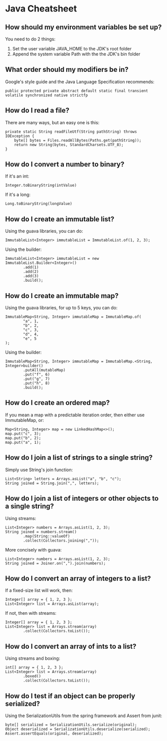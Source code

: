 # Java Cheatsheet


How should my environment variables be set up?
-
You need to do 2 things:
1. Set the user variable JAVA_HOME to the JDK's root folder
2. Append the system variable Path with the the JDK's bin folder


What order should my modifiers be in?
-
Google's style guide and the Java Language Specification recommends:
```
public protected private abstract default static final transient volatile synchronized native strictfp
```


How do I read a file?
-
There are many ways, but an easy one is this:
```
private static String readFileUtf(String pathString) throws IOException {
    byte[] bytes = Files.readAllBytes(Paths.get(pathString));
    return new String(bytes, StandardCharsets.UTF_8);
}
```


How do I convert a number to binary?
-
If it's an int:
```
Integer.toBinaryString(intValue)
```
If it's a long:
```
Long.toBinaryString(longValue)
```


How do I create an immutable list?
-
Using the guava libraries, you can do:
```
ImmutableList<Integer> immutableList = ImmutableList.of(1, 2, 3);
```
Using the builder:
```
ImmutableList<Integer> immutableList = new ImmutableList.Builder<Integer>()
        .add(1)
        .add(2)
        .add(3)
        .build();
```


How do I create an immutable map?
-
Using the guava libraries, for up to 5 keys, you can do:
```
ImmutableMap<String, Integer> immutableMap = ImmutableMap.of(
        "a", 1,
        "b", 2,
        "c", 3,
        "d", 4,
        "e", 5
);
```
Using the builder:
```
ImmutableMap<String, Integer> immutableMap = ImmutableMap.<String, Integer>builder()
        .putAll(mutableMap)
        .put("f", 6)
        .put("g", 7)
        .put("h", 8)
        .build();
```


How do I create an ordered map?
-
If you mean a map with a predictable iteration order, then either use ImmutableMap, or:
```
Map<String, Integer> map = new LinkedHashMap<>();
map.put("c", 3);
map.put("b", 2);
map.put("a", 1);    
```


How do I join a list of strings to a single string?
-
Simply use String's join function:
```
List<String> letters = Arrays.asList("a", "b", "c");
String joined = String.join(",", letters);
```


How do I join a list of integers or other objects to a single string?
-
Using streams:
```
List<Integer> numbers = Arrays.asList(1, 2, 3);
String joined = numbers.stream()
        .map(String::valueOf)
        .collect(Collectors.joining(","));
```
More concisely with guava:
```
List<Integer> numbers = Arrays.asList(1, 2, 3);
String joined = Joiner.on(",").join(numbers);
```


How do I convert an array of integers to a list?
-
If a fixed-size list will work, then:
```
Integer[] array = { 1, 2, 3 };
List<Integer> list = Arrays.asList(array);
```
If not, then with streams:
```
Integer[] array = { 1, 2, 3 };
List<Integer> list = Arrays.stream(array)
        .collect(Collectors.toList());
```


How do I convert an array of ints to a list?
-
Using streams and boxing:
```
int[] array = { 1, 2, 3 };
List<Integer> list = Arrays.stream(array)
        .boxed()
        .collect(Collectors.toList());
```


How do I test if an object can be properly serialized?
-
Using the SerializationUtils from the spring framework and Assert from junit:
```
byte[] serialized = SerializationUtils.serialize(original);
Object deserialized = SerializationUtils.deserialize(serialized);
Assert.assertEquals(original, deserialized);
```
